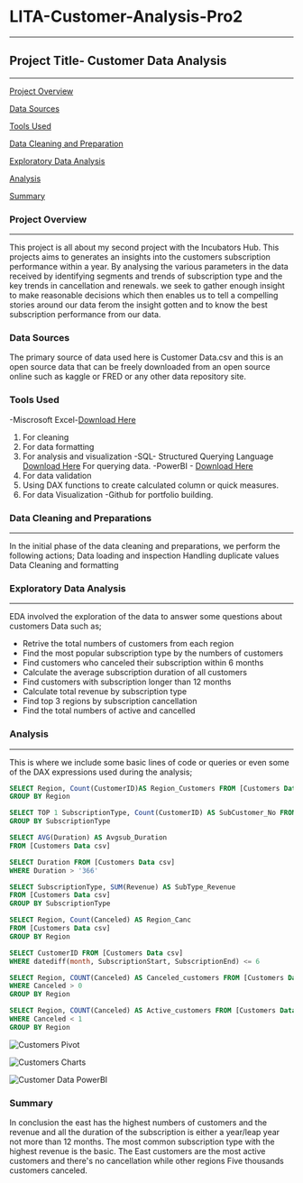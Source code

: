 # LITA-Customer-Analysis-Pro2
---------------------------
## Project Title- Customer Data Analysis
--------------------------

[Project Overview](#project-overview)

[Data Sources](#data-sources)

[Tools Used](#tools-used)

[Data Cleaning and Preparation](#data-cleaning-preparation)

[Exploratory Data Analysis](#exploratory-data-analysis)

[Analysis](#analysis)

[Summary](#summary)

### Project Overview
---------------------
This project is all about my second project with the Incubators Hub. This projects aims to generates an insights into the customers subscription performance within a year. 
By analysing the various parameters in the data received by identifying segments and trends of subscription type and the key trends in cancellation and renewals. we seek to gather enough insight to make reasonable decisions which then enables us to tell a compelling stories around our 
data ferom the insight gotten and to know the best subscription performance from our data.

### Data Sources
The primary source of data used here is Customer Data.csv and this is an open source data that can be freely downloaded from an open source online such as kaggle or FRED or any
other data repository site.

### Tools Used
-Miscrosoft Excel-[Download Here](https://www.microsoft.com)
1. For cleaning
2. For data formatting
3. For analysis and visualization
 -SQL- Structured Querying Language [Download Here](https://www.microsoftSQLserver.com)
   For querying data.
-PowerBI - [Download Here](https://www.microsoftpowerbi.com)
  1. For data validation
  2. Using DAX functions to create calculated column or quick measures.
  3. For data Visualization
   -Github for portfolio building.

   ### Data Cleaning and Preparations
   -----------------------------------
   In the initial phase of the data cleaning and preparations, we perform the following actions;
   Data loading and inspection
   Handling duplicate values
   Data Cleaning and formatting

   ### Exploratory Data Analysis
   -----------------------------
   EDA involved the exploration of the data to answer some questions about customers Data such as;
   - Retrive the total numbers of customers from each region
   - Find the most popular subscription type by the numbers of customers
   - Find customers who canceled their subscription within 6 months
   - Calculate the average subscription duration of all customers
   - Find customers with subscription longer than 12 months
   - Calculate total revenue by subscription type
   - Find top 3 regions by subscription cancellation
   - Find the total numbers of active and cancelled

   ### Analysis
   -------------------------
   This is where we include some basic lines of code or queries or even some of the DAX expressions used during the analysis;
   ```SQL
SELECT Region, Count(CustomerID)AS Region_Customers FROM [Customers Data csv]
GROUP BY Region

SELECT TOP 1 SubscriptionType, Count(CustomerID) AS SubCustomer_No FROM [Customers Data csv]
GROUP BY SubscriptionType

SELECT AVG(Duration) AS Avgsub_Duration
FROM [Customers Data csv]

SELECT Duration FROM [Customers Data csv]
WHERE Duration > '366'

SELECT SubscriptionType, SUM(Revenue) AS SubType_Revenue
FROM [Customers Data csv]
GROUP BY SubscriptionType

SELECT Region, Count(Canceled) AS Region_Canc
FROM [Customers Data csv]
GROUP BY Region

SELECT CustomerID FROM [Customers Data csv]
WHERE datediff(month, SubscriptionStart, SubscriptionEnd) <= 6

SELECT Region, COUNT(Canceled) AS Canceled_customers FROM [Customers Data csv] 
WHERE Canceled > 0
GROUP BY Region

SELECT Region, COUNT(Canceled) AS Active_customers FROM [Customers Data csv]
WHERE Canceled < 1
GROUP BY Region

```

![Customers Pivot](https://github.com/user-attachments/assets/9d8cb9d7-9bb2-4692-9190-ea507a4c1f85)

![Customers Charts](https://github.com/user-attachments/assets/99d4d35d-fd09-4909-8c28-7e317d43ba00)

![Customer Data PowerBI](https://github.com/user-attachments/assets/0706eae4-1c72-4857-9b94-2bf7b2059157)

### Summary
In conclusion the east has the highest numbers of customers and the revenue and all the duration of the subscription is either a year/leap year not more than 12 months.
The most common subscription type with the highest revenue is the basic. The East customers are the most active customers and there's no cancellation while other regions Five thousands customers canceled.





